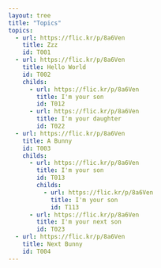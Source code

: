 ```yaml
---
layout: tree
title: "Topics"
topics:
  - url: https://flic.kr/p/8a6Ven
    title: Zzz
    id: T001
  - url: https://flic.kr/p/8a6Ven
    title: Hello World
    id: T002
    childs:
      - url: https://flic.kr/p/8a6Ven
        title: I'm your son
        id: T012
      - url: https://flic.kr/p/8a6Ven
        title: I'm your daughter
        id: T022
  - url: https://flic.kr/p/8a6Ven
    title: A Bunny
    id: T003
    childs:
      - url: https://flic.kr/p/8a6Ven
        title: I'm your son
        id: T013
        childs:
          - url: https://flic.kr/p/8a6Ven
            title: I'm your son
            id: T113
      - url: https://flic.kr/p/8a6Ven
        title: I'm your next son
        id: T023
  - url: https://flic.kr/p/8a6Ven
    title: Next Bunny
    id: T004
---
```


